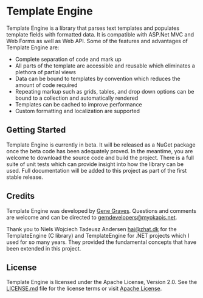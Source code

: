 # Template Engine

Template Engine is a library that parses text templates and populates template fields with formatted data. It is compatible with ASP.Net MVC and Web Forms as well as Web API. Some of the features and advantages of Template Engine are:

 - Complete separation of code and mark up
 - All parts of the template are accessible and reusable which eliminates a plethora of partial views
 - Data can be bound to templates by convention which reduces the amount of code required
 - Repeating markup such as grids, tables, and drop down options can be bound to a collection and automatically rendered
 - Templates can be cached to improve performance
 - Custom formatting and localization are supported

## Getting Started
Template Engine is currently in beta. It will be released as a NuGet package once the beta code has been adequately proved. In the meantime, you are welcome to download the source code and build the project. There is a full suite of unit tests which can provide insight into how the library can be used. Full documentation will be added to this project as part of the first stable release.

## Credits
Template Engine was developed by [Gene Graves](https://github.com/myokapis). Questions and comments are welcome and can be directed to [gemdevelopers@myokapis.net](mailto:gemdevelopers@myokapis.net).

Thank you to Niels Wojciech Tadeusz Andersen [haj@zhat.dk](mailto:haj@zhat.dk) for the TemplateEngine (C library) and TemplateEngine for .NET projects which I used for so many years. They provided the fundamental concepts that have been extended in this project.

## License
Template Engine is licensed under the Apache License, Version 2.0. See the [LICENSE.md](https://github.com/myokapis/TemplateEngine/blob/master/LICENSE.md) file for the license terms or visit [Apache License](http://www.apache.org/licenses/LICENSE-2.0).
